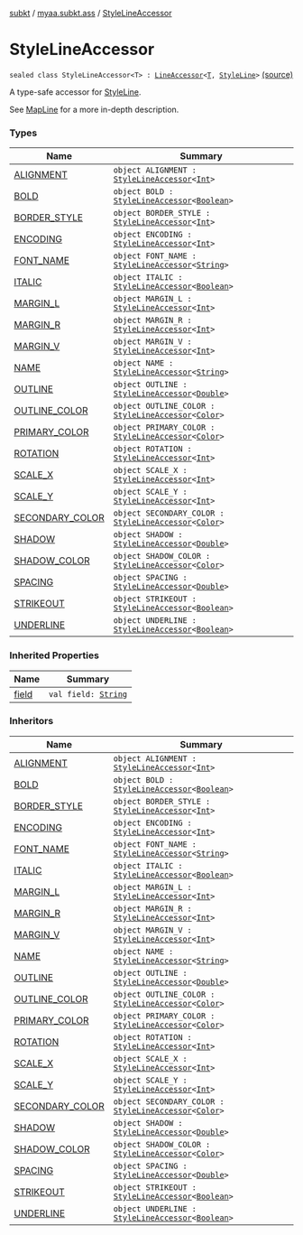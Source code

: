 [subkt](../../index.md) / [myaa.subkt.ass](../index.md) / [StyleLineAccessor](./index.md)

# StyleLineAccessor

`sealed class StyleLineAccessor<T> : `[`LineAccessor`](../-line-accessor/index.md)`<`[`T`](index.md#T)`, `[`StyleLine`](../-style-line/index.md)`>` [(source)](https://github.com/Myaamori/SubKt/blob/0.1.4/src/main/kotlin/myaa/subkt/ass/parser.kt#L496)

A type-safe accessor for [StyleLine](../-style-line/index.md).

See [MapLine](../-map-line/index.md) for a more in-depth description.

### Types

| Name | Summary |
|---|---|
| [ALIGNMENT](-a-l-i-g-n-m-e-n-t.md) | `object ALIGNMENT : `[`StyleLineAccessor`](./index.md)`<`[`Int`](https://kotlinlang.org/api/latest/jvm/stdlib/kotlin/-int/index.html)`>` |
| [BOLD](-b-o-l-d.md) | `object BOLD : `[`StyleLineAccessor`](./index.md)`<`[`Boolean`](https://kotlinlang.org/api/latest/jvm/stdlib/kotlin/-boolean/index.html)`>` |
| [BORDER_STYLE](-b-o-r-d-e-r_-s-t-y-l-e.md) | `object BORDER_STYLE : `[`StyleLineAccessor`](./index.md)`<`[`Int`](https://kotlinlang.org/api/latest/jvm/stdlib/kotlin/-int/index.html)`>` |
| [ENCODING](-e-n-c-o-d-i-n-g.md) | `object ENCODING : `[`StyleLineAccessor`](./index.md)`<`[`Int`](https://kotlinlang.org/api/latest/jvm/stdlib/kotlin/-int/index.html)`>` |
| [FONT_NAME](-f-o-n-t_-n-a-m-e.md) | `object FONT_NAME : `[`StyleLineAccessor`](./index.md)`<`[`String`](https://kotlinlang.org/api/latest/jvm/stdlib/kotlin/-string/index.html)`>` |
| [ITALIC](-i-t-a-l-i-c.md) | `object ITALIC : `[`StyleLineAccessor`](./index.md)`<`[`Boolean`](https://kotlinlang.org/api/latest/jvm/stdlib/kotlin/-boolean/index.html)`>` |
| [MARGIN_L](-m-a-r-g-i-n_-l.md) | `object MARGIN_L : `[`StyleLineAccessor`](./index.md)`<`[`Int`](https://kotlinlang.org/api/latest/jvm/stdlib/kotlin/-int/index.html)`>` |
| [MARGIN_R](-m-a-r-g-i-n_-r.md) | `object MARGIN_R : `[`StyleLineAccessor`](./index.md)`<`[`Int`](https://kotlinlang.org/api/latest/jvm/stdlib/kotlin/-int/index.html)`>` |
| [MARGIN_V](-m-a-r-g-i-n_-v.md) | `object MARGIN_V : `[`StyleLineAccessor`](./index.md)`<`[`Int`](https://kotlinlang.org/api/latest/jvm/stdlib/kotlin/-int/index.html)`>` |
| [NAME](-n-a-m-e.md) | `object NAME : `[`StyleLineAccessor`](./index.md)`<`[`String`](https://kotlinlang.org/api/latest/jvm/stdlib/kotlin/-string/index.html)`>` |
| [OUTLINE](-o-u-t-l-i-n-e.md) | `object OUTLINE : `[`StyleLineAccessor`](./index.md)`<`[`Double`](https://kotlinlang.org/api/latest/jvm/stdlib/kotlin/-double/index.html)`>` |
| [OUTLINE_COLOR](-o-u-t-l-i-n-e_-c-o-l-o-r.md) | `object OUTLINE_COLOR : `[`StyleLineAccessor`](./index.md)`<`[`Color`](https://docs.oracle.com/javase/9/docs/api/java/awt/Color.html)`>` |
| [PRIMARY_COLOR](-p-r-i-m-a-r-y_-c-o-l-o-r.md) | `object PRIMARY_COLOR : `[`StyleLineAccessor`](./index.md)`<`[`Color`](https://docs.oracle.com/javase/9/docs/api/java/awt/Color.html)`>` |
| [ROTATION](-r-o-t-a-t-i-o-n.md) | `object ROTATION : `[`StyleLineAccessor`](./index.md)`<`[`Int`](https://kotlinlang.org/api/latest/jvm/stdlib/kotlin/-int/index.html)`>` |
| [SCALE_X](-s-c-a-l-e_-x.md) | `object SCALE_X : `[`StyleLineAccessor`](./index.md)`<`[`Int`](https://kotlinlang.org/api/latest/jvm/stdlib/kotlin/-int/index.html)`>` |
| [SCALE_Y](-s-c-a-l-e_-y.md) | `object SCALE_Y : `[`StyleLineAccessor`](./index.md)`<`[`Int`](https://kotlinlang.org/api/latest/jvm/stdlib/kotlin/-int/index.html)`>` |
| [SECONDARY_COLOR](-s-e-c-o-n-d-a-r-y_-c-o-l-o-r.md) | `object SECONDARY_COLOR : `[`StyleLineAccessor`](./index.md)`<`[`Color`](https://docs.oracle.com/javase/9/docs/api/java/awt/Color.html)`>` |
| [SHADOW](-s-h-a-d-o-w.md) | `object SHADOW : `[`StyleLineAccessor`](./index.md)`<`[`Double`](https://kotlinlang.org/api/latest/jvm/stdlib/kotlin/-double/index.html)`>` |
| [SHADOW_COLOR](-s-h-a-d-o-w_-c-o-l-o-r.md) | `object SHADOW_COLOR : `[`StyleLineAccessor`](./index.md)`<`[`Color`](https://docs.oracle.com/javase/9/docs/api/java/awt/Color.html)`>` |
| [SPACING](-s-p-a-c-i-n-g.md) | `object SPACING : `[`StyleLineAccessor`](./index.md)`<`[`Double`](https://kotlinlang.org/api/latest/jvm/stdlib/kotlin/-double/index.html)`>` |
| [STRIKEOUT](-s-t-r-i-k-e-o-u-t.md) | `object STRIKEOUT : `[`StyleLineAccessor`](./index.md)`<`[`Boolean`](https://kotlinlang.org/api/latest/jvm/stdlib/kotlin/-boolean/index.html)`>` |
| [UNDERLINE](-u-n-d-e-r-l-i-n-e.md) | `object UNDERLINE : `[`StyleLineAccessor`](./index.md)`<`[`Boolean`](https://kotlinlang.org/api/latest/jvm/stdlib/kotlin/-boolean/index.html)`>` |

### Inherited Properties

| Name | Summary |
|---|---|
| [field](../-line-accessor/field.md) | `val field: `[`String`](https://kotlinlang.org/api/latest/jvm/stdlib/kotlin/-string/index.html) |

### Inheritors

| Name | Summary |
|---|---|
| [ALIGNMENT](-a-l-i-g-n-m-e-n-t.md) | `object ALIGNMENT : `[`StyleLineAccessor`](./index.md)`<`[`Int`](https://kotlinlang.org/api/latest/jvm/stdlib/kotlin/-int/index.html)`>` |
| [BOLD](-b-o-l-d.md) | `object BOLD : `[`StyleLineAccessor`](./index.md)`<`[`Boolean`](https://kotlinlang.org/api/latest/jvm/stdlib/kotlin/-boolean/index.html)`>` |
| [BORDER_STYLE](-b-o-r-d-e-r_-s-t-y-l-e.md) | `object BORDER_STYLE : `[`StyleLineAccessor`](./index.md)`<`[`Int`](https://kotlinlang.org/api/latest/jvm/stdlib/kotlin/-int/index.html)`>` |
| [ENCODING](-e-n-c-o-d-i-n-g.md) | `object ENCODING : `[`StyleLineAccessor`](./index.md)`<`[`Int`](https://kotlinlang.org/api/latest/jvm/stdlib/kotlin/-int/index.html)`>` |
| [FONT_NAME](-f-o-n-t_-n-a-m-e.md) | `object FONT_NAME : `[`StyleLineAccessor`](./index.md)`<`[`String`](https://kotlinlang.org/api/latest/jvm/stdlib/kotlin/-string/index.html)`>` |
| [ITALIC](-i-t-a-l-i-c.md) | `object ITALIC : `[`StyleLineAccessor`](./index.md)`<`[`Boolean`](https://kotlinlang.org/api/latest/jvm/stdlib/kotlin/-boolean/index.html)`>` |
| [MARGIN_L](-m-a-r-g-i-n_-l.md) | `object MARGIN_L : `[`StyleLineAccessor`](./index.md)`<`[`Int`](https://kotlinlang.org/api/latest/jvm/stdlib/kotlin/-int/index.html)`>` |
| [MARGIN_R](-m-a-r-g-i-n_-r.md) | `object MARGIN_R : `[`StyleLineAccessor`](./index.md)`<`[`Int`](https://kotlinlang.org/api/latest/jvm/stdlib/kotlin/-int/index.html)`>` |
| [MARGIN_V](-m-a-r-g-i-n_-v.md) | `object MARGIN_V : `[`StyleLineAccessor`](./index.md)`<`[`Int`](https://kotlinlang.org/api/latest/jvm/stdlib/kotlin/-int/index.html)`>` |
| [NAME](-n-a-m-e.md) | `object NAME : `[`StyleLineAccessor`](./index.md)`<`[`String`](https://kotlinlang.org/api/latest/jvm/stdlib/kotlin/-string/index.html)`>` |
| [OUTLINE](-o-u-t-l-i-n-e.md) | `object OUTLINE : `[`StyleLineAccessor`](./index.md)`<`[`Double`](https://kotlinlang.org/api/latest/jvm/stdlib/kotlin/-double/index.html)`>` |
| [OUTLINE_COLOR](-o-u-t-l-i-n-e_-c-o-l-o-r.md) | `object OUTLINE_COLOR : `[`StyleLineAccessor`](./index.md)`<`[`Color`](https://docs.oracle.com/javase/9/docs/api/java/awt/Color.html)`>` |
| [PRIMARY_COLOR](-p-r-i-m-a-r-y_-c-o-l-o-r.md) | `object PRIMARY_COLOR : `[`StyleLineAccessor`](./index.md)`<`[`Color`](https://docs.oracle.com/javase/9/docs/api/java/awt/Color.html)`>` |
| [ROTATION](-r-o-t-a-t-i-o-n.md) | `object ROTATION : `[`StyleLineAccessor`](./index.md)`<`[`Int`](https://kotlinlang.org/api/latest/jvm/stdlib/kotlin/-int/index.html)`>` |
| [SCALE_X](-s-c-a-l-e_-x.md) | `object SCALE_X : `[`StyleLineAccessor`](./index.md)`<`[`Int`](https://kotlinlang.org/api/latest/jvm/stdlib/kotlin/-int/index.html)`>` |
| [SCALE_Y](-s-c-a-l-e_-y.md) | `object SCALE_Y : `[`StyleLineAccessor`](./index.md)`<`[`Int`](https://kotlinlang.org/api/latest/jvm/stdlib/kotlin/-int/index.html)`>` |
| [SECONDARY_COLOR](-s-e-c-o-n-d-a-r-y_-c-o-l-o-r.md) | `object SECONDARY_COLOR : `[`StyleLineAccessor`](./index.md)`<`[`Color`](https://docs.oracle.com/javase/9/docs/api/java/awt/Color.html)`>` |
| [SHADOW](-s-h-a-d-o-w.md) | `object SHADOW : `[`StyleLineAccessor`](./index.md)`<`[`Double`](https://kotlinlang.org/api/latest/jvm/stdlib/kotlin/-double/index.html)`>` |
| [SHADOW_COLOR](-s-h-a-d-o-w_-c-o-l-o-r.md) | `object SHADOW_COLOR : `[`StyleLineAccessor`](./index.md)`<`[`Color`](https://docs.oracle.com/javase/9/docs/api/java/awt/Color.html)`>` |
| [SPACING](-s-p-a-c-i-n-g.md) | `object SPACING : `[`StyleLineAccessor`](./index.md)`<`[`Double`](https://kotlinlang.org/api/latest/jvm/stdlib/kotlin/-double/index.html)`>` |
| [STRIKEOUT](-s-t-r-i-k-e-o-u-t.md) | `object STRIKEOUT : `[`StyleLineAccessor`](./index.md)`<`[`Boolean`](https://kotlinlang.org/api/latest/jvm/stdlib/kotlin/-boolean/index.html)`>` |
| [UNDERLINE](-u-n-d-e-r-l-i-n-e.md) | `object UNDERLINE : `[`StyleLineAccessor`](./index.md)`<`[`Boolean`](https://kotlinlang.org/api/latest/jvm/stdlib/kotlin/-boolean/index.html)`>` |
